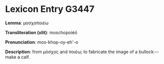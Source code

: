 # Lexicon Entry G3447

**Lemma**: μοσχοποιέω

**Transliteration (xlit)**: moschopoiéō

**Pronunciation**: mos-khop-oy-eh'-o

**Description**:
from μόσχος and ποιέω; to fabricate the image of a bullock:--make a calf.
